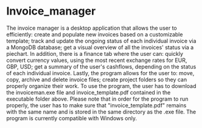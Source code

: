 # Invoice_manager

The invoice manager is a desktop application that allows the user to efficiently: create and populate new invoices based on a customizable template; track and update the ongoing status of each individual invoice via a MongoDB database; get a visual overview of all the invoices' status via a piechart. 
In addition, there is a finance tab where the user can: quickly convert currency values, using the most recent exchange rates for EUR, GBP, USD; get a summary of the user's cashflows, depending on the status of each individual invoice.
Lastly, the program allows for the user to: move, copy, archive and delete invoice files; create project folders so they can properly organize their work.
To use the program, the user has to download the invoiceman.exe file and invoice_template.pdf contained in the executable folder above.
Please note that in order for the program to run properly, the user has to make sure that "invoice_template.pdf" remains with the same
name and is stored in the same directory as the .exe file. 
The program is currently compatible with Windows only. 
